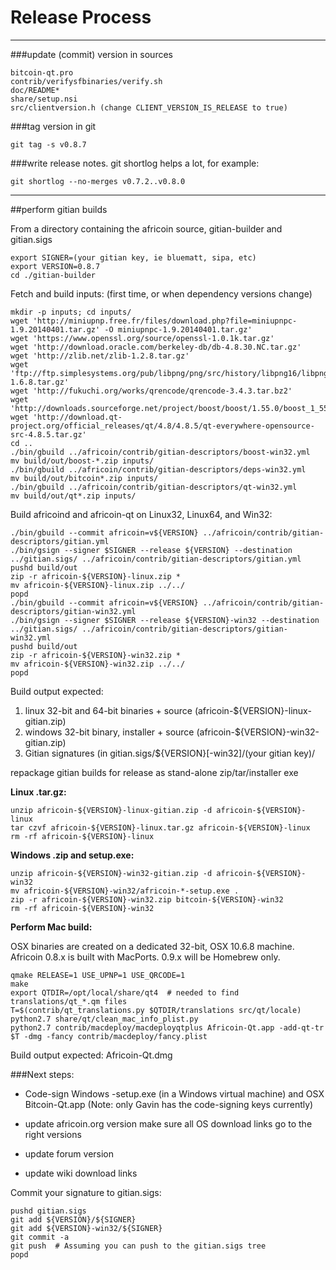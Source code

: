 Release Process
====================

* * *

###update (commit) version in sources


	bitcoin-qt.pro
	contrib/verifysfbinaries/verify.sh
	doc/README*
	share/setup.nsi
	src/clientversion.h (change CLIENT_VERSION_IS_RELEASE to true)

###tag version in git

	git tag -s v0.8.7

###write release notes. git shortlog helps a lot, for example:

	git shortlog --no-merges v0.7.2..v0.8.0

* * *

##perform gitian builds

 From a directory containing the africoin source, gitian-builder and gitian.sigs
  
	export SIGNER=(your gitian key, ie bluematt, sipa, etc)
	export VERSION=0.8.7
	cd ./gitian-builder

 Fetch and build inputs: (first time, or when dependency versions change)

	mkdir -p inputs; cd inputs/
	wget 'http://miniupnp.free.fr/files/download.php?file=miniupnpc-1.9.20140401.tar.gz' -O miniupnpc-1.9.20140401.tar.gz'
	wget 'https://www.openssl.org/source/openssl-1.0.1k.tar.gz'
	wget 'http://download.oracle.com/berkeley-db/db-4.8.30.NC.tar.gz'
	wget 'http://zlib.net/zlib-1.2.8.tar.gz'
	wget 'ftp://ftp.simplesystems.org/pub/libpng/png/src/history/libpng16/libpng-1.6.8.tar.gz'
	wget 'http://fukuchi.org/works/qrencode/qrencode-3.4.3.tar.bz2'
	wget 'http://downloads.sourceforge.net/project/boost/boost/1.55.0/boost_1_55_0.tar.bz2'
	wget 'http://download.qt-project.org/official_releases/qt/4.8/4.8.5/qt-everywhere-opensource-src-4.8.5.tar.gz'
	cd ..
	./bin/gbuild ../africoin/contrib/gitian-descriptors/boost-win32.yml
	mv build/out/boost-*.zip inputs/
	./bin/gbuild ../africoin/contrib/gitian-descriptors/deps-win32.yml
	mv build/out/bitcoin*.zip inputs/
	./bin/gbuild ../africoin/contrib/gitian-descriptors/qt-win32.yml
	mv build/out/qt*.zip inputs/

 Build africoind and africoin-qt on Linux32, Linux64, and Win32:
  
	./bin/gbuild --commit africoin=v${VERSION} ../africoin/contrib/gitian-descriptors/gitian.yml
	./bin/gsign --signer $SIGNER --release ${VERSION} --destination ../gitian.sigs/ ../africoin/contrib/gitian-descriptors/gitian.yml
	pushd build/out
	zip -r africoin-${VERSION}-linux.zip *
	mv africoin-${VERSION}-linux.zip ../../
	popd
	./bin/gbuild --commit africoin=v${VERSION} ../africoin/contrib/gitian-descriptors/gitian-win32.yml
	./bin/gsign --signer $SIGNER --release ${VERSION}-win32 --destination ../gitian.sigs/ ../africoin/contrib/gitian-descriptors/gitian-win32.yml
	pushd build/out
	zip -r africoin-${VERSION}-win32.zip *
	mv africoin-${VERSION}-win32.zip ../../
	popd

  Build output expected:

  1. linux 32-bit and 64-bit binaries + source (africoin-${VERSION}-linux-gitian.zip)
  2. windows 32-bit binary, installer + source (africoin-${VERSION}-win32-gitian.zip)
  3. Gitian signatures (in gitian.sigs/${VERSION}[-win32]/(your gitian key)/

repackage gitian builds for release as stand-alone zip/tar/installer exe

**Linux .tar.gz:**

	unzip africoin-${VERSION}-linux-gitian.zip -d africoin-${VERSION}-linux
	tar czvf africoin-${VERSION}-linux.tar.gz africoin-${VERSION}-linux
	rm -rf africoin-${VERSION}-linux

**Windows .zip and setup.exe:**

	unzip africoin-${VERSION}-win32-gitian.zip -d africoin-${VERSION}-win32
	mv africoin-${VERSION}-win32/africoin-*-setup.exe .
	zip -r africoin-${VERSION}-win32.zip bitcoin-${VERSION}-win32
	rm -rf africoin-${VERSION}-win32

**Perform Mac build:**

  OSX binaries are created on a dedicated 32-bit, OSX 10.6.8 machine.
  Africoin 0.8.x is built with MacPorts.  0.9.x will be Homebrew only.

	qmake RELEASE=1 USE_UPNP=1 USE_QRCODE=1
	make
	export QTDIR=/opt/local/share/qt4  # needed to find translations/qt_*.qm files
	T=$(contrib/qt_translations.py $QTDIR/translations src/qt/locale)
	python2.7 share/qt/clean_mac_info_plist.py
	python2.7 contrib/macdeploy/macdeployqtplus Africoin-Qt.app -add-qt-tr $T -dmg -fancy contrib/macdeploy/fancy.plist

 Build output expected: Africoin-Qt.dmg

###Next steps:

* Code-sign Windows -setup.exe (in a Windows virtual machine) and
  OSX Bitcoin-Qt.app (Note: only Gavin has the code-signing keys currently)

* update africoin.org version
  make sure all OS download links go to the right versions

* update forum version

* update wiki download links

Commit your signature to gitian.sigs:

	pushd gitian.sigs
	git add ${VERSION}/${SIGNER}
	git add ${VERSION}-win32/${SIGNER}
	git commit -a
	git push  # Assuming you can push to the gitian.sigs tree
	popd

